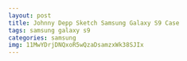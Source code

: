 ```yaml
---
layout: post
title: Johnny Depp Sketch Samsung Galaxy S9 Case
tags: samsung galaxy s9
categories: samsung
img: 11MwYDrjDNQxoR5wQzaDsamzxWk38SJIx
---
```

